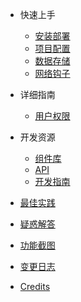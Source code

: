 - 快速上手
  - [安装部署](deployment.md)
  - [项目配置](configuration.md)
  - [数据存储](storage.md)
  - [网络钩子](webhooks.md)

- 详细指南
  - [用户权限](permissions.md)

- 开发资源
  - [组件库](modules.md)
  - [API](api.md)
  - [开发指南](development.md)

- [最佳实践](best_practices.md)
- [疑惑解答](qa.md)
- [功能截图](screenshot.md)
- [变更日志](changelog.md)
- [Credits](credits.md)
